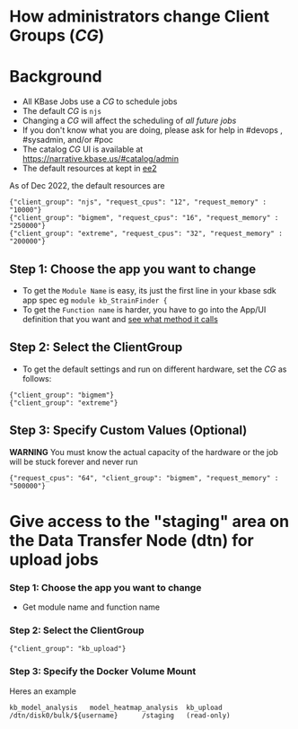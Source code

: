 # How administrators change Client Groups (_CG_)

# Background
* All KBase Jobs use a _CG_ to schedule jobs 
* The default _CG_ is `njs`
* Changing a _CG_ will affect the scheduling of *all future jobs*
* If you don't know what you are doing, please ask for help in #devops , #sysadmin, and/or #poc 
* The catalog _CG_ UI is available at https://narrative.kbase.us/#catalog/admin
* The default resources at kept in [ee2](https://github.com/kbase/execution_engine2/blob/ce70b9c818aa84f77a9dec310ef5c5bf256b04c9/deploy.cfg#L53-L56)

As of Dec 2022, the default resources are
```
{"client_group": "njs", "request_cpus": "12", "request_memory" : "10000"}
{"client_group": "bigmem", "request_cpus": "16", "request_memory" : "250000"}
{"client_group": "extreme", "request_cpus": "32", "request_memory" : "200000"}
```


## Step 1: Choose the app you want to change

* To get the `Module Name` is easy, its just the first line in your kbase sdk app spec eg `module kb_StrainFinder {`
* To get the `Function name` is harder, you have to go into the App/UI definition that you want and [see what method it calls](https://github.com/kbaseapps/kb_StrainFinder/blob/master/ui/narrative/methods/run_StrainFinder_v1/spec.json#L96)
 
## Step 2: Select the ClientGroup
* To get the default settings and run on different hardware, set the _CG_ as follows:
```
{"client_group": "bigmem"}
{"client_group": "extreme"}
```

## Step 3: Specify Custom Values (Optional)
**WARNING** You must know the actual capacity of the hardware or the job will be stuck forever and never run
```
{"request_cpus": "64", "client_group": "bigmem", "request_memory" : "500000"}
```


# Give access to the "staging" area on the Data Transfer Node (dtn) for upload jobs
### Step 1: Choose the app you want to change
* Get module name and function name
### Step 2: Select the ClientGroup
```
{"client_group": "kb_upload"}
```
### Step 3: Specify the Docker Volume Mount
Heres an example 
```
kb_model_analysis	model_heatmap_analysis	kb_upload	/dtn/disk0/bulk/${username}      /staging   (read-only)
```